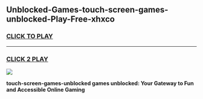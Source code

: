 
## Unblocked-Games-touch-screen-games-unblocked-Play-Free-xhxco
<h3>
<a href="https://premium76.site?title=touch-screen-games-unblocked&ref=15A">CLICK TO PLAY</a></h3>
<hr>

<h3>
<a href="https://premium76.site?title=touch-screen-games-unblocked&ref=15A">CLICK 2 PLAY</a>
  
</h3>

<a href="https://premium76.site?title=touch-screen-games-unblocked&ref=15A"><img src="https://clearcache.store/games.png"></a>


**touch-screen-games-unblocked games unblocked: Your Gateway to Fun and Accessible Online Gaming**
